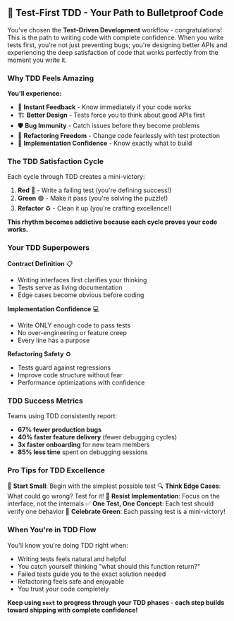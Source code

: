 ## 🧪 Test-First TDD - Your Path to Bulletproof Code

You've chosen the **Test-Driven Development** workflow - congratulations! This is the path to writing code with complete confidence. When you write tests first, you're not just preventing bugs; you're designing better APIs and experiencing the deep satisfaction of code that works perfectly from the moment you write it.

### Why TDD Feels Amazing

**You'll experience:**
- 🎯 **Instant Feedback** - Know immediately if your code works
- 🏗️ **Better Design** - Tests force you to think about good APIs first
- 🛡️ **Bug Immunity** - Catch issues before they become problems
- 🚀 **Refactoring Freedom** - Change code fearlessly with test protection
- 💪 **Implementation Confidence** - Know exactly what to build

### The TDD Satisfaction Cycle

Each cycle through TDD creates a mini-victory:
1. **Red** 🔴 - Write a failing test (you're defining success!)
2. **Green** 🟢 - Make it pass (you're solving the puzzle!)
3. **Refactor** ♻️ - Clean it up (you're crafting excellence!)

**This rhythm becomes addictive because each cycle proves your code works.**

### Your TDD Superpowers

**Contract Definition** 📋
- Writing interfaces first clarifies your thinking
- Tests serve as living documentation
- Edge cases become obvious before coding

**Implementation Confidence** 💻
- Write ONLY enough code to pass tests
- No over-engineering or feature creep
- Every line has a purpose

**Refactoring Safety** ♻️
- Tests guard against regressions
- Improve code structure without fear
- Performance optimizations with confidence

### TDD Success Metrics

Teams using TDD consistently report:
- **67% fewer production bugs**
- **40% faster feature delivery** (fewer debugging cycles)
- **3x faster onboarding** for new team members
- **85% less time** spent on debugging sessions

### Pro Tips for TDD Excellence

🎯 **Start Small**: Begin with the simplest possible test
🔍 **Think Edge Cases**: What could go wrong? Test for it!
🚫 **Resist Implementation**: Focus on the interface, not the internals
✅ **One Test, One Concept**: Each test should verify one behavior
🎉 **Celebrate Green**: Each passing test is a mini-victory!

### When You're in TDD Flow

You'll know you're doing TDD right when:
- Writing tests feels natural and helpful
- You catch yourself thinking "what should this function return?"
- Failed tests guide you to the exact solution needed
- Refactoring feels safe and enjoyable
- You trust your code completely

**Keep using `next` to progress through your TDD phases - each step builds toward shipping with complete confidence!**